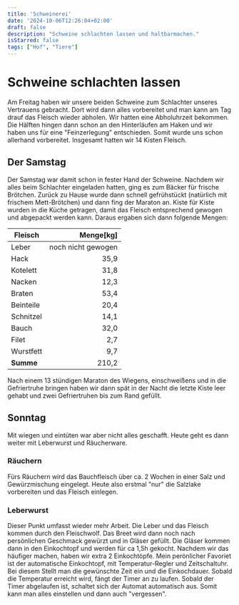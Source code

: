 ```yaml
---
title: 'Schweinerei'
date: '2024-10-06T12:26:04+02:00'
draft: false
description: "Schweine schlachten lassen und haltbarmachen."
isStarred: false
tags: ["Hof", "Tiere"]
---
```

# Schweine schlachten lassen

Am Freitag haben wir unsere beiden Schweine zum Schlachter unseres Vertrauens gebracht.
Dort wird dann alles vorbereitet und man kann am Tag drauf das Fleisch wieder abholen.
Wir hatten eine Abholuhrzeit bekommen. Die Hälften hingen dann schon an den Hinterläufen am Haken und wir haben uns für eine "Feinzerlegung" entschieden.
Somit wurde uns schon allerhand vorbereitet. Insgesamt hatten wir 14 Kisten Fleisch.

## Der Samstag

Der Samstag war damit schon in fester Hand der Schweine. Nachdem wir alles beim Schlachter eingeladen hatten, ging es zum Bäcker für frische Brötchen.
Zurück zu Hause wurde dann schnell gefrühstückt (natürlich mit frischem Mett-Brötchen) und dann fing der Maraton an.
Kiste für Kiste wurden in die Küche getragen, damit das Fleisch entsprechend gewogen und abgepackt werden kann.
Daraus ergaben sich dann folgende Mengen:

| Fleisch | Menge[kg] |
|---|---:|
| Leber | noch nicht gewogen |
| Hack | 35,9|
| Kotelett | 31,8|
| Nacken | 12,3|
| Braten | 53,4|
| Beinteile | 20,4|
| Schnitzel | 14,1|
| Bauch | 32,0|
| Filet | 2,7|
| Wurstfett | 9,7|
| **Summe** | 210,2|

Nach einem 13 stündigen Maraton des Wiegens, einschweißens und in die Gefriertruhe bringen haben wir dann spät in der Nacht die letzte Kiste leer gehabt und zwei Gefriertruhen bis zum Rand gefüllt.

## Sonntag

Mit wiegen und eintüten war aber nicht alles geschafft.
Heute geht es dann weiter mit Leberwurst und Räucherware.

### Räuchern

Fürs Räuchern wird das Bauchfleisch über ca. 2 Wochen in einer Salz und Gewürzmischung eingelegt.
Heute also erstmal "nur" die Salzlake vorbereiten und das Fleisch einlegen.

### Leberwurst

Dieser Punkt umfasst wieder mehr Arbeit. Die Leber und das Fleisch kommen durch den Fleischwolf.
Das Breet wird dann noch nach persönlichen Geschmack gewürzt und in Gläser gefüllt.
Die Gläser kommen dann in den Einkochtopf und werden für ca 1,5h gekocht.
Nachdem wir das häufiger machen, haben wir extra 2 Einkochtöpfe.
Mein perönlicher Favoriet ist der automatische Einkochtopf, mit Temperatur-Regler und Zeitschaltuhr.
Bei diesem Stellt man die gewünschte Zeit ein und die Einkochdauer. Sobald die Temperatur erreicht wird, fängt der Timer an zu laufen.
Sobald der Timer abgelaufen ist, schaltet sich der Automat automatisch aus. Somit kann man alles einstellen und dann auch "vergessen".
